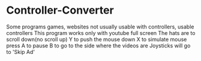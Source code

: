 # Controller-Converter
Some programs games, websites not usually usable with controllers, usable controllers This program works only with youtube full screen The hats are to scroll down(no scroll up) Y to push the mouse down X to simulate mouse press A to pause B to go to the side where the videos are Joysticks will go to 'Skip Ad'
